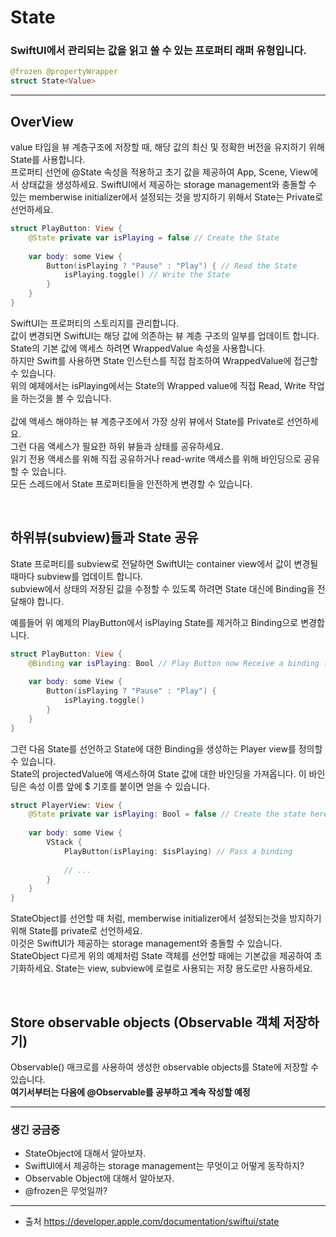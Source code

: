 # State
### SwiftUI에서 관리되는 값을 읽고 쓸 수 있는 프로퍼티 래퍼 유형입니다.

```Swift
@frozen @propertyWrapper
struct State<Value>
```

---

## OverView
value 타입을 뷰 계층구조에 저장할 때, 해당 값의 최신 및 정확한 버전을 유지하기 위해 State를 사용합니다.  
프로퍼티 선언에 @State 속성을 적용하고 초기 값을 제공하여 App, Scene, View에서 상태값을 생성하세요.
SwiftUI에서 제공하는 storage management와 충돌할 수 있는 memberwise initializer에서 설정되는 것을 방지하기 위해서 State는 Private로 선언하세요.  

```Swift
struct PlayButton: View {
    @State private var isPlaying = false // Create the State
    
    var body: some View {
        Button(isPlaying ? "Pause" : "Play") { // Read the State
            isPlaying.toggle() // Write the State
        }
    }
}
```
SwiftUI는 프로퍼티의 스토리지를 관리합니다.  
값이 변경되면 SwiftUI는 해당 값에 의존하는 뷰 계층 구조의 일부를 업데이트 합니다.  
State의 기본 값에 액세스 하려면 WrappedValue 속성을 사용합니다.  
하지만 Swift를 사용하면 State 인스턴스를 직접 참조하여 WrappedValue에 접근할 수 있습니다.  
위의 예제에서는 isPlaying에서는 State의 Wrapped value에 직접 Read, Write 작업을 하는것을 볼 수 있습니다.  
<br/>
값에 액세스 해야하는 뷰 계층구조에서 가장 상위 뷰에서 State를 Private로 선언하세요.  
그런 다음 액세스가 필요한 하위 뷰들과 상태를 공유하세요.  
읽기 전용 액세스를 위해 직접 공유하거나 read-write 액세스를 위해 바인딩으로 공유할 수 있습니다.  
모든 스레드에서 State 프로퍼티들을 안전하게 변경할 수 있습니다.

<br/>


## 하위뷰(subview)들과 State 공유
State 프로퍼티를 subview로 전달하면 SwiftUI는 container view에서 값이 변경될때마다 subview를 업데이트 합니다.  
subview에서 상태의 저장된 값을 수정할 수 있도록 하려면 State 대신에 Binding을 전달해야 합니다.  

예를들어 위 예제의 PlayButton에서 isPlaying State를 제거하고 Binding으로 변경합니다.

```Swift
struct PlayButton: View {
    @Binding var isPlaying: Bool // Play Button now Receive a binding (default 값 있으면 오류발생.)
    
    var body: some View {
        Button(isPlaying ? "Pause" : "Play") {
            isPlaying.toggle()
        }
    }
}
```
그런 다음 State를 선언하고 State에 대한 Binding을 생성하는 Player view를 정의할 수 있습니다.  
State의 projectedValue에 액세스하여 State 값에 대한 바인딩을 가져옵니다. 이 바인딩은 속성 이름 앞에 $ 기호를 붙이면 얻을 수 있습니다.

```Swift
struct PlayerView: View {
    @State private var isPlaying: Bool = false // Create the state here now
    
    var body: some View {
        VStack {
            PlayButton(isPlaying: $isPlaying) // Pass a binding
            
            // ...
        }
    }
}
```
StateObject를 선언할 때 처럼, memberwise initializer에서 설정되는것을 방지하기 위해 State를 private로 선언하세요.  
이것은 SwiftUI가 제공하는 storage management와 충돌할 수 있습니다.  
StateObject 다르게 위의 예제처럼 State 객체를 선언할 때에는 기본값을 제공하여 초기화하세요.
State는 view, subview에 로컬로 사용되는 저장 용도로만 사용하세요.

<br/>

## Store observable objects (Observable 객체 저장하기)  
Observable() 매크로를 사용하여 생성한 observable objects를 State에 저장할 수 있습니다.   
<b>여기서부터는 다음에 @Observable를 공부하고 계속 작성할 예정</b>


--- 
### 생긴 궁금증
- StateObject에 대해서 알아보자.
- SwiftUI에서 제공하는 storage management는 무엇이고 어떻게 동작하지?  
- Observable Object에 대해서 알아보자.
- @frozen은 무엇일까?

---
- 출처 https://developer.apple.com/documentation/swiftui/state

